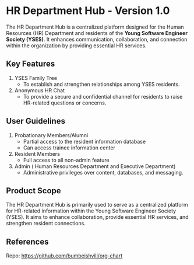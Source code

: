 # HR Department Hub - Version 1.0
The HR Department Hub is a centralized platform designed for the Human Resources (HR) Department and residents of the **Young Software Engineer Society (YSES)**. It enhances communication, collaboration, and connection within the organization by providing essential HR services.

## Key Features
1. YSES Family Tree
   - To establish and strengthen relationships among YSES residents.
2. Anonymous HR Chat
   - To provide a secure and confidential channel for residents to raise HR-related questions or concerns.

## User Guidelines
1. Probationary Members/Alumni
   - Partial access to the resident information database
   - Can access trainee information center
3. Resident Members
   - Full access to all non-admin feature 
5. Admin ( Human Resources Department and Executive Department)
   - Administrative privileges over content, databases, and messaging.

## Product Scope
The HR Department Hub is primarily used to serve as a centralized platform for HR-related information within the Young Software Engineer Society (YSES). It aims to enhance collaboration, provide essential HR services, and strengthen resident connections.

## References
Repo: https://github.com/bumbeishvili/org-chart
